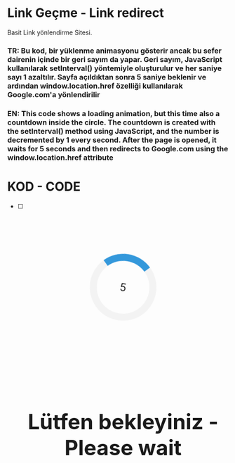 # Link Geçme - Link redirect
Basit Link yönlendirme Sitesi.
### TR: Bu kod, bir yüklenme animasyonu gösterir ancak bu sefer dairenin içinde bir geri sayım da yapar. Geri sayım, JavaScript kullanılarak setInterval() yöntemiyle oluşturulur ve her saniye sayı 1 azaltılır. Sayfa açıldıktan sonra 5 saniye beklenir ve ardından window.location.href özelliği kullanılarak Google.com'a yönlendirilir

### EN: This code shows a loading animation, but this time also a countdown inside the circle. The countdown is created with the setInterval() method using JavaScript, and the number is decremented by 1 every second. After the page is opened, it waits for 5 seconds and then redirects to Google.com using the window.location.href attribute

# KOD - CODE

  - [ ] <!DOCTYPE  html>
       
       <html  lang="en">
       
       <head>
       
       <meta  charset="UTF-8">
       
       <title>Yönlendiriliyorsunuz...</title>
       
       <style>
       
       /* Yüklenme animasyonu - Loading animation */
       
       .loader {
       
       border: 16px  solid  #f3f3f3;
       
       border-top: 16px  solid  #3498db;
       
       border-radius: 50%;
       
       width: 120px;
       
       height: 120px;
       
       animation: spin 2s  linear  infinite;
       
       margin: 100px  auto;
       
       position: relative;
       
       }
       
       .countdown {
       
       font-size: 24px;
       
       position: absolute;
       
       top: 50%;
       
       left: 50%;
       
       transform: translate(-50%, -50%);
       
       }
       
       .wait-text {
       
       font-size: 48px;
       
       font-weight: bold;
       
       text-align: center;
       
       margin-top: 200px;
       
       }
       
       @keyframes  spin {
       
       0% { transform: rotate(0deg); }
       
       100% { transform: rotate(360deg); }
       
       }
       
       </style>
       
       </head>
       
       <body>
       
       <div  class="loader">
       
       <div  class="countdown">5</div>
       
       </div>
       
       <div  class="wait-text">Lütfen bekleyiniz - Please wait</div>
       
         
       
       <script>
       
       // Geri sayım işlemi - Countdown action
       
       var  countdownElement = document.querySelector(".countdown");
       
       var  countdown = 5;
       
       var  countdownInterval = setInterval(function() {
       
       countdown--;
       
       countdownElement.textContent = countdown;
       
       if (countdown === 0) {
       
       clearInterval(countdownInterval);
       
       }
       
       }, 1000);
       
         
       
       // Yönlendirme işlemi - Forwarding process
       
       setTimeout(function() {
       
       window.location.href = "https://www.google.com";
       
       }, 5000); // 5 saniye beklet - Wait 5 seconds
       
       </script>
       
       </body>
       
       </html>

